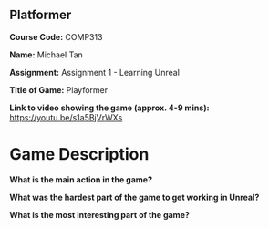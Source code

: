 ## Platformer

<b>Course Code:</b> COMP313

<b>Name:</b> Michael Tan

<b>Assignment:</b> Assignment 1 - Learning Unreal

<b>Title of Game:</b> Playformer

<b>Link to video showing the game (approx. 4-9 mins):</b> https://youtu.be/s1a5BjVrWXs

# Game Description

<b>What is the main action in the game?</b>


<b>What was the hardest part of the game to get working in Unreal?</b>


<b>What is the most interesting part of the game?</b>

